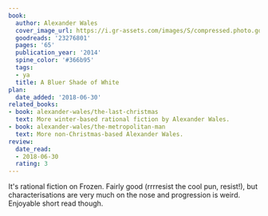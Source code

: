 ```yaml
---
book:
  author: Alexander Wales
  cover_image_url: https://i.gr-assets.com/images/S/compressed.photo.goodreads.com/books/1411850450l/23276801._SX98_.jpg
  goodreads: '23276801'
  pages: '65'
  publication_year: '2014'
  spine_color: '#366b95'
  tags:
  - ya
  title: A Bluer Shade of White
plan:
  date_added: '2018-06-30'
related_books:
- book: alexander-wales/the-last-christmas
  text: More winter-based rational fiction by Alexander Wales.
- book: alexander-wales/the-metropolitan-man
  text: More non-Christmas-based Alexander Wales.
review:
  date_read:
  - 2018-06-30
  rating: 3
---
```


It's rational fiction on Frozen. Fairly good (rrrresist the cool pun, resist!), but characterisations are very much on
the nose and progression is weird. Enjoyable short read though.
